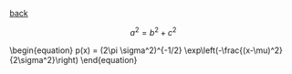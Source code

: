 [back](index.md)

$$a^2 = b^2 + c^2$$

\begin{equation}
p(x) = (2\pi \sigma^2)^{-1/2} \exp\left(-\frac{(x-\mu)^2}{2\sigma^2}\right)
\end{equation}
